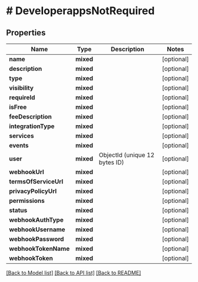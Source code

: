# # DeveloperappsNotRequired

## Properties

Name | Type | Description | Notes
------------ | ------------- | ------------- | -------------
**name** | **mixed** |  | [optional]
**description** | **mixed** |  | [optional]
**type** | **mixed** |  | [optional]
**visibility** | **mixed** |  | [optional]
**requireId** | **mixed** |  | [optional]
**isFree** | **mixed** |  | [optional]
**feeDescription** | **mixed** |  | [optional]
**integrationType** | **mixed** |  | [optional]
**services** | **mixed** |  | [optional]
**events** | **mixed** |  | [optional]
**user** | **mixed** | ObjectId (unique 12 bytes ID) | [optional]
**webhookUrl** | **mixed** |  | [optional]
**termsOfServiceUrl** | **mixed** |  | [optional]
**privacyPolicyUrl** | **mixed** |  | [optional]
**permissions** | **mixed** |  | [optional]
**status** | **mixed** |  | [optional]
**webhookAuthType** | **mixed** |  | [optional]
**webhookUsername** | **mixed** |  | [optional]
**webhookPassword** | **mixed** |  | [optional]
**webhookTokenName** | **mixed** |  | [optional]
**webhookToken** | **mixed** |  | [optional]

[[Back to Model list]](../../README.md#models) [[Back to API list]](../../README.md#endpoints) [[Back to README]](../../README.md)
